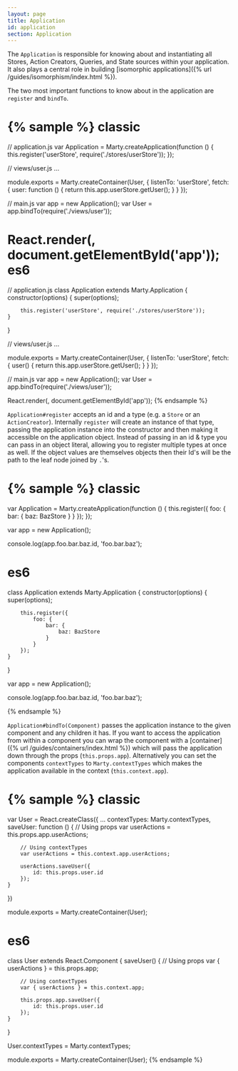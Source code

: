 ```yaml
---
layout: page
title: Application
id: application
section: Application
---
```


The `Application` is responsible for knowing about and instantiating all Stores, Action Creators, Queries, and State sources within your application. It also plays a central role in building [isomorphic applications]({% url /guides/isomorphism/index.html %}).

The two most important functions to know about in the application are `register` and `bindTo`.

{% sample %}
classic
=======
// application.js
var Application = Marty.createApplication(function () {
    this.register('userStore', require('./stores/userStore'));
});

// views/user.js
...

module.exports = Marty.createContainer(User, {
    listenTo: 'userStore',
    fetch: {
        user: function () {
            return this.app.userStore.getUser();
        }
    }
});

// main.js
var app = new Application();
var User = app.bindTo(require('./views/user'));

React.render(<User id={123} />, document.getElementById('app'));
es6
===

// application.js
class Application extends Marty.Application {
    constructor(options) {
        super(options);

        this.register('userStore', require('./stores/userStore'));
    }
}

// views/user.js
...

module.exports = Marty.createContainer(User, {
    listenTo: 'userStore',
    fetch: {
        user() {
            return this.app.userStore.getUser();
        }
    }
});

// main.js
var app = new Application();
var User = app.bindTo(require('./views/user'));

React.render(<User id={123} />, document.getElementById('app'));
{% endsample %}

`Application#register` accepts an id and a type (e.g. a `Store` or an `ActionCreator`). Internally `register` will create an instance of that type, passing the application instance into the constructor and then making it accessible on the application object. Instead of passing in an id & type you can pass in an object literal, allowing you to register multiple types at once as well. If the object values are themselves objects then their Id's will be the path to the leaf node joined by `.`'s.

{% sample %}
classic
=======
var Application =  Marty.createApplication(function () {
    this.register({
        foo: {
            bar: {
                baz: BazStore
            }
        }
    });
});

var app = new Application();

console.log(app.foo.bar.baz.id, 'foo.bar.baz');

es6
===
class Application extends Marty.Application {
    constructor(options) {
        super(options);

        this.register({
            foo: {
                bar: {
                    baz: BazStore
                }
            }
        });
    }
}

var app = new Application();

console.log(app.foo.bar.baz.id, 'foo.bar.baz');

{% endsample %}

`Application#bindTo(Component)` passes the application instance to the given component and any children it has. If you want to access the application from within a component you can wrap the component with a [container]({% url /guides/containers/index.html %}) which will pass the application down through the props (`this.props.app`). Alternatively you can set the components `contextTypes` to `Marty.contextTypes` which makes the application available in the context (`this.context.app`).

{% sample %}
classic
=======
var User = React.createClass({
    ...
    contextTypes: Marty.contextTypes,
    saveUser: function () {
        // Using props
        var userActions = this.props.app.userActions;

        // Using contextTypes
        var userActions = this.context.app.userActions;

        userActions.saveUser({
            id: this.props.user.id
        });
    }
})

module.exports = Marty.createContainer(User);

es6
===
class User extends React.Component {
    saveUser() {
         // Using props
        var { userActions } = this.props.app;

        // Using contextTypes
        var { userActions } = this.context.app;

        this.props.app.saveUser({
            id: this.props.user.id
        });
    }
}

User.contextTypes = Marty.contextTypes;

module.exports = Marty.createContainer(User);
{% endsample %}
